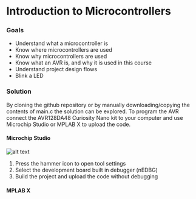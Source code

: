 # Introduction to Microcontrollers
### Goals
 - Understand what a microcontroller is
 - Know where microcontrollers are used
 - Know why microcontrollers are used
 - Know what an AVR is, and why it is used in this course
 - Understand project design flows
 - Blink a LED

### Solution
By cloning the github repository or by manually downloading/copying the contents of main.c the solution can be explored. To program the AVR connect the AVR128DA48 Curiosity Nano kit to your computer and use Microchip Studio or MPLAB X to upload the code. 
#### Microchip Studio
![alt text](http://url/to/img.png)
 1. Press the hammer icon to open tool settings
 2. Select the development board built in debugger (nEDBG)
 3. Build the project and upload the code without debugging

#### MPLAB X
